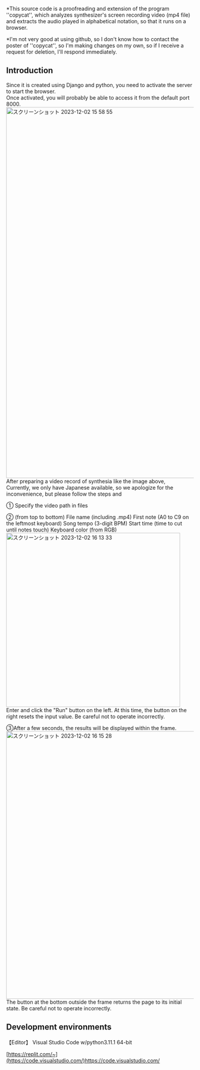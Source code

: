 *This source code is a proofreading and extension of the program ''copycat'', which analyzes synthesizer's screen recording video (mp4 file) and extracts the audio played in alphabetical notation, so that it runs on a browser.

*I'm not very good at using github, so I don't know how to contact the poster of ''copycat'', so I'm making changes on my own, so if I receive a request for deletion, I'll respond immediately.




## **Introduction**

Since it is created using Django and python, you need to activate the server to start the browser.<br>
Once activated, you will probably be able to access it from the default port 8000.
<img width="995" alt="スクリーンショット 2023-12-02 15 58 55" src="https://github.com/Ken1414/Catsite1.0/assets/116622288/738c73d1-6916-49f6-ab38-f0b5bda93f2b">
After preparing a video record of synthesia like the image above,<br>
Currently, we only have Japanese available, so we apologize for the inconvenience, but please follow the steps and

① Specify the video path in files<br>

② (from top to bottom)
 File name (including .mp4)
 First note (A0 to C9 on the leftmost keyboard)
 Song tempo (3-digit BPM)
 Start time (time to cut until notes touch)
 Keyboard color (from RGB)
 <img width="467" alt="スクリーンショット 2023-12-02 16 13 33" src="https://github.com/Ken1414/Catsite1.0/assets/116622288/cf1be3c8-91aa-4f3a-b387-1dfd3094bcd0">
 Enter and click the "Run" button on the left.
 At this time, the button on the right resets the input value. Be careful not to operate incorrectly.

③After a few seconds, the results will be displayed within the frame.
<img width="718" alt="スクリーンショット 2023-12-02 16 15 28" src="https://github.com/Ken1414/Catsite1.0/assets/116622288/abde212b-7acf-4c72-834f-49b568afc2bb">
 The button at the bottom outside the frame returns the page to its initial state. Be careful not to operate incorrectly.

## **Development environments**

【Editor】 Visual Studio Code w/python3.11.1 64-bit

[https://replit.com/~](https://code.visualstudio.com/)https://code.visualstudio.com/



